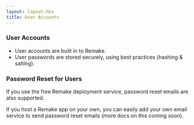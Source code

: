 ```yaml
---
layout: layout.hbs
title: User Accounts
---
```


### User Accounts

* User accounts are built in to Remake.
* User passwords are stored securely, using best practices (hashing & salting).

### Password Reset for Users

If you use the free Remake deployment service, password reset emails are also supported.

If you host a Remake app on your own, you can easily add your own email service to send password reset emails (more docs on this coming soon).


